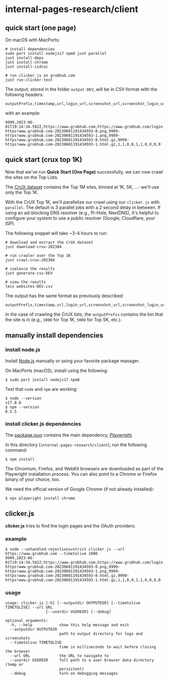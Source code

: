 # internal-pages-research/client

## quick start (one page)

On macOS with MacPorts:
```
# install dependencies
sudo port install nodejs17 npm8 just parallel
just install-deps
just install-chrome
just install-isdcac

# run clicker.js on grubhub.com
just run-clicker-test
```

The output, stored in the folder `output-DEV`, will be in CSV format
with the following headers:
```
outputPrefix,timestamp,url,login_url,screenshot_url,screenshot_login_url,1st,amazon,apple,github,google,facebook,linkedin,microsoft,twitter,yahoo
```
with an example:
```
9999,2023-06-01T19:14:34.592Z,https://www.grubhub.com,https://www.grubhub.com/login,9999-https!www.grubhub.com-20230601191434593-0.png,9999-https!www.grubhub.com-20230601191434593-1.png,9999-https!www.grubhub.com-20230601191434593-0.html.gz,9999-https!www.grubhub.com-20230601191434593-1.html.gz,1,1,0,0,1,1,0,0,0,0
```

## quick start (crux top 1K)

Now that we've run **Quick Start (One Page)** successfully,
we can now crawl the sites on the Top Lists.

The [CrUX dataset](https://github.com/zakird/crux-top-lists)
contains the Top 1M sites, binned at 1K, 5K, ...:
we'll use only the Top 1K.

With the CrUX Top 1K, we'll parallelize our crawl using our
  `clicker.js` with `parallel`.
The default is 3 parallel jobs with a 2 second delay in between.
If using an ad-blocking DNS resolver (e.g., Pi-Hole, NextDNS),
  it's helpful to configure your system to use a public
  resolver (Google, Cloudflare, your ISP).

The following snippet will take ~3-4 hours to run:
```
# download and extract the CrUX dataset
just download-crux-202304

# run crawler over the Top 1K
just crawl-crux-202304

# coalesce the results
just generate-csv-DEV

# view the results
less websites-DEV.csv
```

The output has the same format as previously described:
```
outputPrefix,timestamp,url,login_url,screenshot_url,screenshot_login_url,1st,amazon,apple,github,google,facebook,linkedin,microsoft,twitter,yahoo
```

In the case of crawling the CrUX lists, the `outputPrefix` contains the
bin that the site is in (e.g., `1000` for Top 1K, `5000` for Top 5K,
etc.).

## manually install dependencies

### install node.js

Install [Node.js](https://nodejs.org/en/) manually or using your
favorite package manager.

On MacPorts (macOS), install using the following:
```shell
$ sudo port install nodejs17 npm8
```

Test that `node` and `npm` are working:
```shell
$ node --version
v17.8.0
$ npm --version
8.5.5
```

### install clicker.js dependencies

The [package.json](./package.json) contains the main dependency,
[Playwright](https://playwright.dev).

In this directory (`internal-pages-research/client`), run the following
command:
```shell
$ npm install
```

The Chromium, Firefox, and WebKit browsers are downloaded as part of the
Playwright installation process. You can also point to a Chrome or
Firefox binary of your choice, too.

We need the official version of Google Chrome (if not already installed):
```shell
$ npx playwright install chrome
```

## clicker.js

**clicker.js** tries to find the login pages and the OAuth providers.

### example

```shell
$ node --unhandled-rejections=strict clicker.js --url https://www.grubhub.com --timetolive 1000
9999,2023-06-01T19:14:34.592Z,https://www.grubhub.com,https://www.grubhub.com/login,9999-https!www.grubhub.com-20230601191434593-0.png,9999-https!www.grubhub.com-20230601191434593-1.png,9999-https!www.grubhub.com-20230601191434593-0.html.gz,9999-https!www.grubhub.com-20230601191434593-1.html.gz,1,1,0,0,1,1,0,0,0,0
```

### usage

```
usage: clicker.js [-h] [--outputdir OUTPUTDIR] [--timetolive TIMETOLIVE] --url URL
                  [--userdir USERDIR] [--debug]

optional arguments:
  -h, --help            show this help message and exit
  --outputdir OUTPUTDIR
                        path to output directory for logs and screenshots
  --timetolive TIMETOLIVE
                        time in milliseconds to wait before closing the browser
  --url URL             the URL to navigate to
  --userdir USERDIR     full path to a user browser data directory (temp or
                        persistent)
  --debug               turn on debugging messages
```
